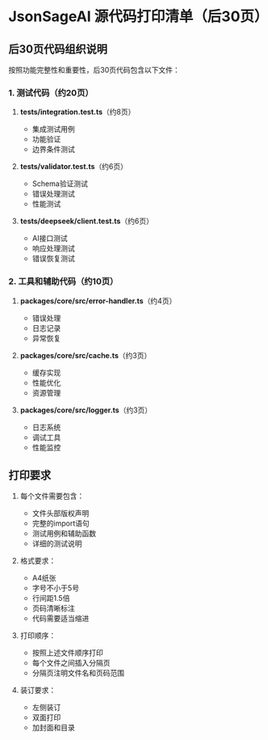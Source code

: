# JsonSageAI 源代码打印清单（后30页）

## 后30页代码组织说明

按照功能完整性和重要性，后30页代码包含以下文件：

### 1. 测试代码（约20页）

1. **tests/integration.test.ts**（约8页）
   - 集成测试用例
   - 功能验证
   - 边界条件测试

2. **tests/validator.test.ts**（约6页）
   - Schema验证测试
   - 错误处理测试
   - 性能测试

3. **tests/deepseek/client.test.ts**（约6页）
   - AI接口测试
   - 响应处理测试
   - 错误恢复测试

### 2. 工具和辅助代码（约10页）

1. **packages/core/src/error-handler.ts**（约4页）
   - 错误处理
   - 日志记录
   - 异常恢复

2. **packages/core/src/cache.ts**（约3页）
   - 缓存实现
   - 性能优化
   - 资源管理

3. **packages/core/src/logger.ts**（约3页）
   - 日志系统
   - 调试工具
   - 性能监控

## 打印要求

1. 每个文件需要包含：
   - 文件头部版权声明
   - 完整的import语句
   - 测试用例和辅助函数
   - 详细的测试说明

2. 格式要求：
   - A4纸张
   - 字号不小于5号
   - 行间距1.5倍
   - 页码清晰标注
   - 代码需要适当缩进

3. 打印顺序：
   - 按照上述文件顺序打印
   - 每个文件之间插入分隔页
   - 分隔页注明文件名和页码范围

4. 装订要求：
   - 左侧装订
   - 双面打印
   - 加封面和目录
